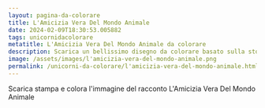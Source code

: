 ```yaml
---
layout: pagina-da-colorare
title: L'Amicizia Vera Del Mondo Animale
date: 2024-02-09T18:30:53.005882
tags: unicornidacolorare
metatitle: L'Amicizia Vera Del Mondo Animale da colorare
description: Scarica un bellissimo disegno da colorare basato sulla storia L'Amicizia Vera Del Mondo Animale
image: /assets/images/l'amicizia-vera-del-mondo-animale.png
permalink: /unicorni-da-colorare/l'amicizia-vera-del-mondo-animale.html
---
```

Scarica stampa e colora l'immagine del racconto L'Amicizia Vera Del Mondo Animale
